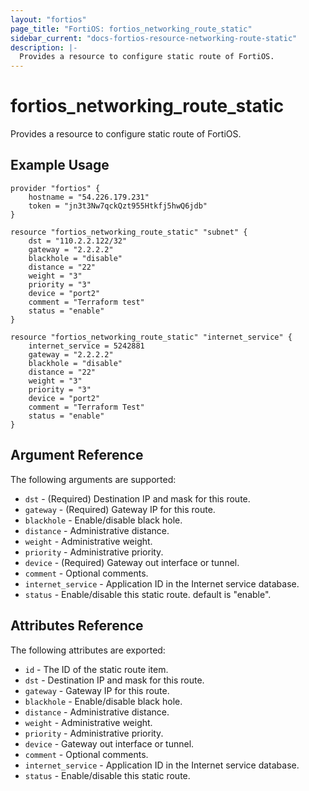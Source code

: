 ```yaml
---
layout: "fortios"
page_title: "FortiOS: fortios_networking_route_static"
sidebar_current: "docs-fortios-resource-networking-route-static"
description: |-
  Provides a resource to configure static route of FortiOS.
---
```


# fortios_networking_route_static
Provides a resource to configure static route of FortiOS.

## Example Usage
```hcl
provider "fortios" {
	hostname = "54.226.179.231"
	token = "jn3t3Nw7qckQzt955Htkfj5hwQ6jdb"	
}

resource "fortios_networking_route_static" "subnet" {
	dst = "110.2.2.122/32"
	gateway = "2.2.2.2"
	blackhole = "disable"
	distance = "22"
	weight = "3"
	priority = "3"
	device = "port2"
	comment = "Terraform test"
	status = "enable"
}

resource "fortios_networking_route_static" "internet_service" {
	internet_service = 5242881
	gateway = "2.2.2.2"
	blackhole = "disable"
	distance = "22"
	weight = "3"
	priority = "3"
	device = "port2"
	comment = "Terraform Test"
	status = "enable"
}
```

## Argument Reference
The following arguments are supported:

* `dst` - (Required) Destination IP and mask for this route.
* `gateway` - (Required) Gateway IP for this route.
* `blackhole` - Enable/disable black hole.
* `distance` - Administrative distance.
* `weight` - Administrative weight.
* `priority` - Administrative priority.
* `device` - (Required) Gateway out interface or tunnel.
* `comment` - Optional comments.
* `internet_service` - Application ID in the Internet service database.
* `status` - Enable/disable this static route. default is "enable".

## Attributes Reference
The following attributes are exported:

* `id` - The ID of the static route item.
* `dst` - Destination IP and mask for this route.
* `gateway` - Gateway IP for this route.
* `blackhole` - Enable/disable black hole.
* `distance` - Administrative distance.
* `weight` - Administrative weight.
* `priority` - Administrative priority.
* `device` - Gateway out interface or tunnel.
* `comment` - Optional comments.
* `internet_service` - Application ID in the Internet service database.
* `status` - Enable/disable this static route.

